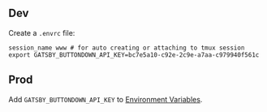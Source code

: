 ## Dev

Create a `.envrc` file:

```
session_name www # for auto creating or attaching to tmux session
export GATSBY_BUTTONDOWN_API_KEY=bc7e5a10-c92e-2c9e-a7aa-c979940f561c
```

## Prod

Add `GATSBY_BUTTONDOWN_API_KEY` to [Environment Variables](https://zeit.co/zoo/www/settings).


